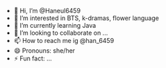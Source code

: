 - 👋 Hi, I’m @Haneul6459
- 👀 I’m interested in BTS, k-dramas, flower language
- 🌱 I’m currently learning Java
- 💞️ I’m looking to collaborate on ...
- 📫 How to reach me ig @han_6459
- 😄 Pronouns: she/her
- ⚡ Fun fact: ...

<!---
Haneul6459/Haneul6459 is a ✨ special ✨ repository because its `README.md` (this file) appears on your GitHub profile.
You can click the Preview link to take a look at your changes.
--->
